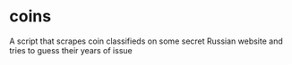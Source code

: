 # coins
A script that scrapes coin classifieds on some secret Russian website and tries to guess their years of issue
